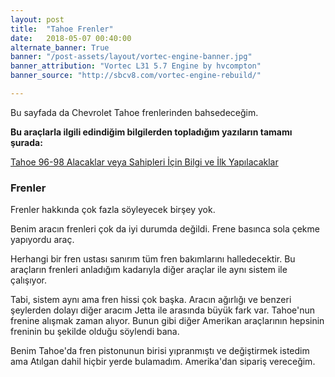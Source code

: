 ```yaml
---
layout: post
title:  "Tahoe Frenler"
date:   2018-05-07 00:40:00
alternate_banner: True
banner: "/post-assets/layout/vortec-engine-banner.jpg"
banner_attribution: "Vortec L31 5.7 Engine by hvcompton"
banner_source: "http://sbcv8.com/vortec-engine-rebuild/"

---
```


Bu sayfada da Chevrolet Tahoe frenlerinden bahsedeceğim.

<!--more-->

**Bu araçlarla ilgili edindiğim bilgilerden topladığım yazıların tamamı şurada:**

[Tahoe 96-98 Alacaklar veya Sahipleri İçin Bilgi ve İlk Yapılacaklar](/miscposts/2018-04-19-tahoe-sahipleri-icin-bilgi.html) 

### Frenler

Frenler hakkında çok fazla söyleyecek birşey yok.

Benim aracın frenleri çok da iyi durumda değildi. Frene basınca sola çekme yapıyordu araç.

Herhangi bir fren ustası sanırım tüm fren bakımlarını halledecektir. Bu araçların frenleri
anladığım kadarıyla diğer araçlar ile aynı sistem ile çalışıyor.

Tabi, sistem aynı ama fren hissi çok başka. Aracın ağırlığı ve benzeri şeylerden dolayı
diğer aracım Jetta ile arasında büyük fark var. Tahoe'nun frenine alışmak zaman alıyor.
Bunun gibi diğer Amerikan araçlarının hepsinin freninin bu şekilde olduğu söylendi bana.

Benim Tahoe'da fren pistonunun birisi yıpranmıştı ve değiştirmek istedim ama Atılgan dahil hiçbir yerde
bulamadım. Amerika'dan sipariş vereceğim.